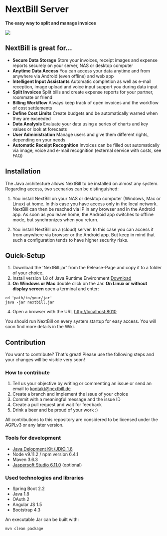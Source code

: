 # NextBill Server

**The easy way to split and manage invoices**

![](https://raw.githubusercontent.com/nextbill-project/server/master/webapp_screenshot.png)

## NextBill is great for... ##

- **Secure Data Storage** Store your invoices, receipt images and expense reports securely on your server, NAS or desktop computer
- **Anytime Data Access** You can access your data anytime and from anywhere via Android (even offline) and web app
- **Intelligent Input Assistants** Automatic completion as well as e-mail reception, image upload and voice input support you during data input
- **Split Invoices** Split bills and create expense reports for your partner, roommate or friend
- **Billing Workflow** Always keep track of open invoices and the workflow of cost settlements
- **Define Cost Limits** Create budgets and be automatically warned when they are exceeded
- **Data Analysis** Evaluate your data using a series of charts and key values or look at forecasts
- **User Administration** Manage users and give them different rights, depending on your needs
- **Automatic Receipt Recognition** Invoices can be filled out automatically via image, voice and e-mail recognition (external service with costs, see FAQ)

## Installation
The Java architecture allows NextBill to be installed on almost any system. 
Regarding access, two scenarios can be distinguished:

1. You install NextBill on your NAS or desktop computer (Windows, Mac or Linux) at home. In this case you have access only in the local network. NextBill can then be reached via IP in any browser and in the Android app. As soon as you leave home, the Android app switches to offline mode, but synchronizes when you return.

2. You install NextBill on a (cloud) server. In this case you can access it from anywhere via browser or the Android app. But keep in mind that such a configuration tends to have higher security risks.

## Quick-Setup
1. Download the 'NextBill.jar' from the Release-Page and copy it to a folder of your choice.
2. Install version 1.8 of Java Runtime Environment [Download](https://www.oracle.com/java/technologies/javase-jre8-downloads.html)
3. **On Windows or Mac** double click on the Jar.
**On Linux or without display screen** open a terminal and enter:
```
cd 'path/to/your/jar'
java -jar nextbill.jar
```
4. Open a browser with the URL [http://localhost:8010](http://localhost:8010)

You should run NextBill on every system startup for easy access. You will soon find more details in the Wiki.

## Contribution

You want to contribute? That's great! Please use the following steps and your changes will be visible very soon!

### How to contribute

1. Tell us your objective by writing or commenting an issue or send an email to kontakt@nextbill.de
2. Create a branch and implement the issue of your choice
3. Commit with a meaningful message and the issue ID
4. Create a pull request and wait for feedback
5. Drink a beer and be proud of your work :)

All contributions to this repository are considered to be licensed under the AGPLv3 or any later version.

### Tools for development

- [Java Delopment Kit (JDK) 1.8](https://www.oracle.com/java/technologies/javase/javase-jdk8-downloads.html)
- Node v9.11.2 / npm version 6.4.1
- Maven 3.6.3
- [Jaspersoft Studio 6.11.0](https://community.jaspersoft.com/project/jaspersoft-studio/releases) (optional)


### Used technologies and libraries

- Spring Boot 2.2
- Java 1.8
- OAuth 2
- Angular JS 1.5
- Bootstrap 4.3

An executable Jar can be built with:
```
mvn clean package
```
